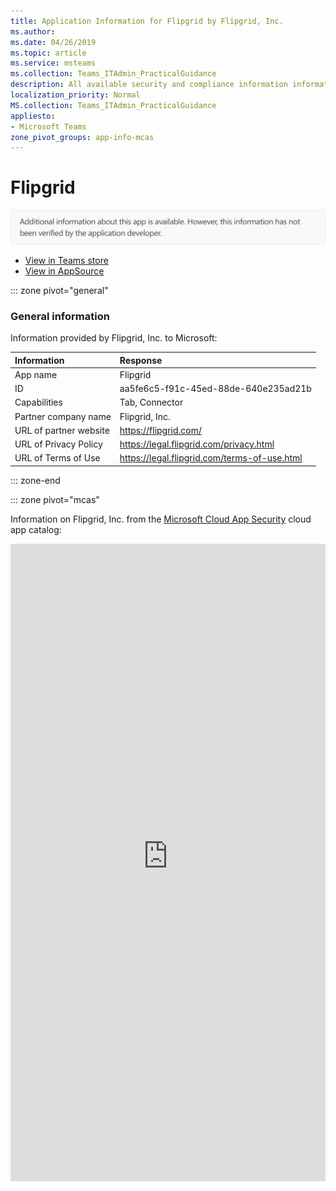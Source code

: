 ```yaml
---
title: Application Information for Flipgrid by Flipgrid, Inc.
ms.author: 
ms.date: 04/26/2019
ms.topic: article
ms.service: msteams
ms.collection: Teams_ITAdmin_PracticalGuidance
description: All available security and compliance information information for Flipgrid, its data handling policies, its Microsoft Cloud App Security app catalog information, and security/compliance information in the CSA STAR registry.
localization_priority: Normal
MS.collection: Teams_ITAdmin_PracticalGuidance
appliesto:
- Microsoft Teams
zone_pivot_groups: app-info-mcas
---
```

# Flipgrid


<img alt="Non-attested image" src="./images/unattested.png" width="650"/>

* <a href="https://teams.microsoft.com/l/app/aa5fe6c5-f91c-45ed-88de-640e235ad21b" target="_blank">View in Teams store</a>
* <a href="https://appsource.microsoft.com/en-us/product/office/WA104381048" target="_blank">View in AppSource</a>

::: zone pivot="general"

### General information

Information provided by Flipgrid, Inc. to Microsoft:

| **Information** | **Response** |
|:----------------|:-------------|
| App name | Flipgrid |
| ID | aa5fe6c5-f91c-45ed-88de-640e235ad21b |
| Capabilities | Tab, Connector |
| Partner company name | Flipgrid, Inc. |
| URL of partner website | <https://flipgrid.com/> |
| URL of Privacy Policy | <https://legal.flipgrid.com/privacy.html> |
| URL of Terms of Use | <https://legal.flipgrid.com/terms-of-use.html> |

::: zone-end


::: zone pivot="mcas"

Information on Flipgrid, Inc. from the [Microsoft Cloud App Security](https://www.microsoft.com/en-us/enterprise-mobility-security/cloud-app-security) cloud app catalog:

<iframe height='1020' title='Microsoft Cloud App Security Information' src='https://3ca685143b5b46b4b0e5266dadf2e97c.codepen.website/#/dashboard/35416' frameborder='no'  style='width: 100%;'>

<a href="https://3ca685143b5b46b4b0e5266dadf2e97c.codepen.website/#/dashboard/35416" target="_blank">View in a new tab</a>

::: zone-end

